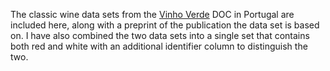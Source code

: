 The classic wine data sets from the [Vinho Verde](https://en.wikipedia.org/wiki/Vinho_Verde) DOC in Portugal are included here, along with a preprint of the publication the data set is based on. I have also combined the two data sets into a single set that contains both red and white with an additional identifier column to distinguish the two. 
